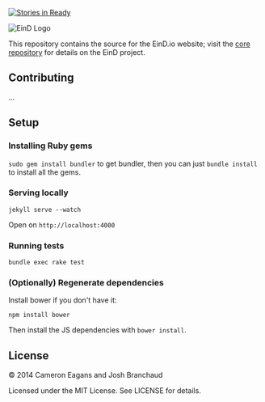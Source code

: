 [![Stories in Ready](https://badge.waffle.io/EinD/EinD.github.io.png?label=ready&title=Ready)](https://waffle.io/EinD/EinD.github.io)

![EinD Logo](logos/EinD-logo.png)

This repository contains the source for the EinD.io website; visit the
[core repository](https://github.com/EinD/EinD.github.io) for details on
the EinD project.

## Contributing
...

## Setup

### Installing Ruby gems
`sudo gem install bundler` to get bundler, then you can just `bundle install` to install all the gems.

### Serving locally
```
jekyll serve --watch
```
Open on `http://localhost:4000`

### Running tests
```
bundle exec rake test
```

### (Optionally) Regenerate dependencies
Install bower if you don't have it:
```
npm install bower
```
Then install the JS dependencies with `bower install`.

## License

&copy; 2014 Cameron Eagans and Josh Branchaud

Licensed under the MIT License. See LICENSE for details.
